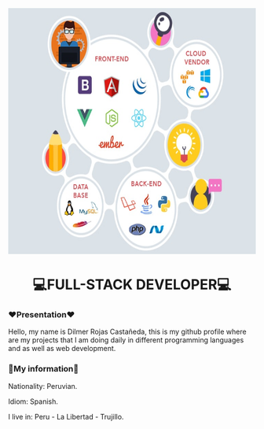<img src="img/full-stack-development-main.jpg" height="500px" width="1000px">
<h1 align="center">💻FULL-STACK DEVELOPER💻</h1>

<h3>❤Presentation❤</h3>

<p>
  Hello, my name is Dilmer Rojas Castañeda, this is my github profile where are my projects that I am doing daily in different programming languages ​​and as well as web development.
</p>

<h3>📑My information📑</h3>

<p>Nationality:
Peruvian.</p>

<p>Idiom:
Spanish.</p>

<p>I live in: 
Peru - La Libertad - Trujillo.</p>
